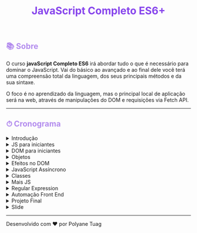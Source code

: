 
<h1 align="center" style="color:#8745ec"><strong>JavaScript Completo ES6+</strong></h1><br>


<h2 style="color:#b38cee">📚 Sobre</h2>

<!-- ## 📚 Sobre -->

O curso **javaScript Completo ES6** irá abordar tudo o que é necessário para dominar o JavaScript. Vai do básico ao avançado e ao final dele você terá uma compreensão total da linguagem, dos seus principais métodos e da sua sintaxe.

O foco é no aprendizado da linguagem, mas o principal local de aplicação será na web, através de manipulações do DOM e requisições via Fetch API.


---

<h2 style="color:#b38cee">⏱ Cronograma </h2>

<details><summary>Introdução</summary>
<p>

- [x] Linguagem e configuração do ambiente
  
</p>
</details> 

<details><summary>JS para iniciantes</summary>
<p>

  - [x] Variáveis
  - [x] Tipos de Dados 
  - [x] Números e Operadores
  - [x] Boolean e Condicionais
  - [x] Funções 
  - [x] Objetos
  - [x] Tudo é objeto
  - [x] Arrays e Loops
  - [x] Atribuição e Ternário
  - [x] Escopo
</p>
</details> 

<details><summary>DOM para iniciantes</summary>
<p>

  - [x] O que é DOM
  - [x] Seleção de Elementos
  - [x] ForEach e Arrow Function
  - [x] Classes e Atributos
  - [x] Dimensões e Distâncias
  - [x] Eventos
  - [x] Transversing e Manipulação
  - [x] Navegação por Tabs
  - [x] Accordion List
  - [x] Scroll Suave - link interno
  - [x] Animação ao Scroll
</p>
</details> 

<details><summary>Objetos</summary>
<p>

  - [x] Constructor Function
  - [x] Prototype
  - [x] Native, Host e User
  - [x] String
  - [x] Number e Math
  - [x] Array
  - [x] Array e Iteração
  - [x] Function
  - [x] Object

</p>
</details> 

<details><summary>Efeitos no DOM</summary>
<p>

  - [x] Dataset
  - [x] Modules
  - [x] Modal
  - [x] Tooltip
  - [x] Dropdown Menu
  - [x] Event Bublle
  - [x] Clickoutside
  - [x] SetTimeout e setInterval
  - [x] Menu Mobile
  - [x] Anima Números
  - [x] Date Object
  - [x] Forms
  - [x] Button Creator HTML e CSS
  - [x] Button Creator javaScript
  - [x] LocalStorage 
  
</p>
</details> 

<details><summary>JavaScript Assíncrono</summary>
<p>

  - [x] JavaScript Assíncrono
  - [x] Promises
  - [x] Fetch
  - [x] JSON
  - [x] API e HTTP
  - [ ] Async Await
  - [ ] History API
  - [ ] Animais Fetch
  - [ ] Bitcoin Fetch
  
</p>
</details> 

<details><summary>Classes</summary>
<p>

  
</p>
</details> 

<details><summary>Mais JS</summary>
<p>

  
</p>
</details> 

<details><summary>Regular Expression</summary>
<p>

  
</p>
</details> 

<details><summary>Automação Front End</summary>
<p>

  
</p>
</details> 

<details><summary>Projeto Final</summary>
<p>

  
</p>
</details> 

<details><summary>Slide</summary>
<p>

  
</p>
</details> 

<!-- - Objetos (constructor functions, prototype, Array, Math, String e mais)
- Efeitos no DOM (Modules, event bubble, setTimeout, forms e mais)
- JavaScript Assíncrono (Promisses, Fetch(novo AJAX), JSON, API, HTTP, Async/Await e mais)
- Classes (class, constructor, get, set, extends e mais)
- Mais JS ( IIFE, factory function, clojures, debbugging, destructuring, rest, iterables)
- Regular Expression (Principais padrões e métodos)
- Automação Front End (CLI, NPM, ESLint, Webpack, Babel e Git)
- Projeto Final (Refatoracão do projeto utilizando classes; Praticando com Git, ESLint e mais)
- Slide (Criação do plugin de slide) -->




---

Desenvolvido com ❤️ por Polyane Tuag